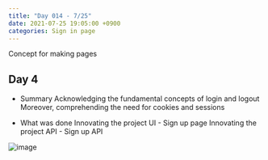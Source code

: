 ```yaml
---
title: "Day 014 - 7/25"
date: 2021-07-25 19:05:00 +0900
categories: Sign in page
---
```

Concept for making pages
## **Day 4**

- Summary
Acknowledging the fundamental concepts of login and logout
Moreover, comprehending the need for cookies and sessions

- What was done
Innovating the project UI - Sign up page
Innovating the project API - Sign up API

![image](https://user-images.githubusercontent.com/73371470/135749146-7b5369ac-d778-4bab-b869-253a046fcff7.png)
